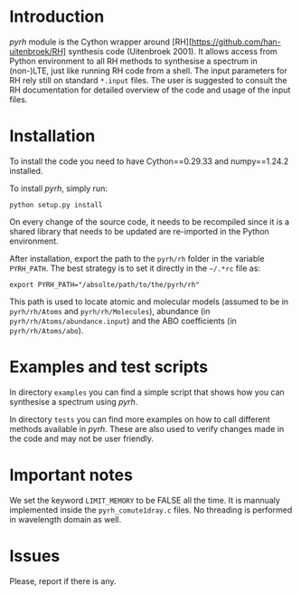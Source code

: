 # Introduction

*pyrh* module is the Cython wrapper around [RH][https://github.com/han-uitenbroek/RH] synthesis code (Uitenbroek 2001). It allows access from Python environment to all RH methods to synthesise a spectrum in (non-)LTE, just like running RH code from a shell. The input parameters for RH rely still on standard `*.input` files. The user is suggested to consult the RH documentation for detailed overview of the code and usage of the input files.

# Installation

To install the code you need to have Cython==0.29.33 and numpy==1.24.2 installed.

To install *pyrh*, simply run:

	python setup.py install

On every change of the source code, it needs to be recompiled since it is a shared library that needs to be updated are re-imported in the Python environment.

After installation, export the path to the `pyrh/rh` folder in the variable `PYRH_PATH`. The best strategy is to set it directly in the `~/.*rc` file as:

	export PYRH_PATH="/absolte/path/to/the/pyrh/rh"

This path is used to locate atomic and molecular models (assumed to be in `pyrh/rh/Atoms` and `pyrh/rh/Molecules`), abundance (in `pyrh/rh/Atoms/abundance.input`) and the ABO coefficients (in `pyrh/rh/Atoms/abo`).

# Examples and test scripts

In directory `examples` you can find a simple script that shows how you can synthesise a spectrum using *pyrh*. 

In directory `tests` you can find more examples on how to call different methods available in *pyrh*. These are also used to verify changes made in the code and may not be user friendly.

# Important notes

We set the keyword `LIMIT_MEMORY` to be FALSE all the time. It is mannualy implemented inside the `pyrh_comute1dray.c` files. No threading is performed in wavelength domain as well.

# Issues

Please, report if there is any.